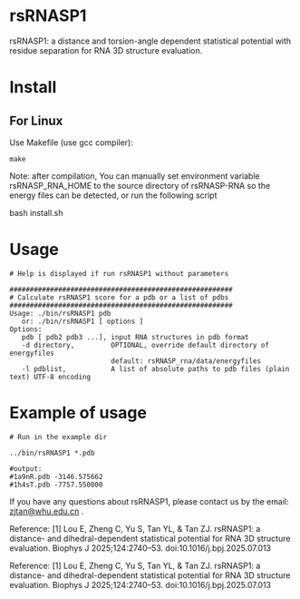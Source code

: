 

# rsRNASP1
rsRNASP1: a distance and torsion-angle dependent statistical potential with residue separation for RNA 3D structure evaluation.


# Install

## For Linux

Use Makefile (use gcc compiler):

```
make
```


Note: after compilation, You can manually set environment variable rsRNASP_RNA_HOME to the source directory of rsRNASP-RNA so the energy files can be detected, or run the following script 

bash install.sh 


# Usage

```
# Help is displayed if run rsRNASP1 without parameters

#######################################################
# Calculate rsRNASP1 score for a pdb or a list of pdbs
#######################################################
Usage: ./bin/rsRNASP1 pdb 
   or: ./bin/rsRNASP1 [ options ] 
Options:
   pdb [ pdb2 pdb3 ...], input RNA structures in pdb format
   -d directory,         OPTIONAL, override default directory of energyfiles
                         default: rsRNASP_rna/data/energyfiles
   -l pdblist,           A list of absolute paths to pdb files (plain text) UTF-8 encoding

```


# Example of usage

```
# Run in the example dir

../bin/rsRNASP1 *.pdb

#output:
#1a9nR.pdb -3146.575662
#1h4sT.pdb -7757.550000

```

If you have any questions about rsRNASP1, please contact us by the email: zjtan@whu.edu.cn .

Reference:
[1] Lou E, Zheng C, Yu S, Tan YL, & Tan ZJ. rsRNASP1: a distance- and dihedral-dependent statistical potential for RNA 3D structure evaluation. Biophys J 2025;124:2740–53. doi:10.1016/j.bpj.2025.07.013

Reference:
[1] Lou E, Zheng C, Yu S, Tan YL, & Tan ZJ. rsRNASP1: a distance- and dihedral-dependent statistical potential for RNA 3D structure evaluation. Biophys J 2025;124:2740–53. doi:10.1016/j.bpj.2025.07.013


